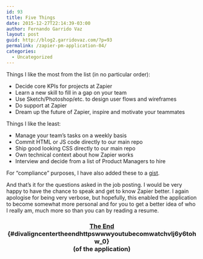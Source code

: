 ```yaml
---
id: 93
title: Five Things
date: 2015-12-27T22:14:39-03:00
author: Fernando Garrido Vaz
layout: post
guid: http://blog2.garridovaz.com/?p=93
permalink: /zapier-pm-application-04/
categories:
  - Uncategorized
---
```

Things I like the most from the list (in no particular order):

  * Decide core KPIs for projects at Zapier
  * Learn a new skill to fill in a gap on your team
  * Use Sketch/Photoshop/etc. to design user flows and wireframes
  * Do support at Zapier
  * Dream up the future of Zapier, inspire and motivate your teammates

Things I like the least:

  * Manage your team&#8217;s tasks on a weekly basis
  * Commit HTML or JS code directly to our main repo
  * Ship good looking CSS directly to our main repo
  * Own technical context about how Zapier works
  * Interview and decide from a list of Product Managers to hire

For &#8220;compliance&#8221; purposes, I have also added these to a [gist](https://gist.github.com/garridovaz/9bfefb64fabf73e56932).

And that&#8217;s it for the questions asked in the job posting. I would be very happy to have the chance to speak and get to know Zapier better. I again apologise for being very verbose, but hopefully, this enabled the application to become somewhat more personal and for you to get a better idea of who I really am, much more so than you can by reading a resume.

### <div align=center>[The End](https://www.youtube.com/watch?v=lj6y6tohW_0) {#divaligncentertheendhttpswwwyoutubecomwatchvlj6y6tohw_0}</div> <div align=center>(of the application)</div></p>